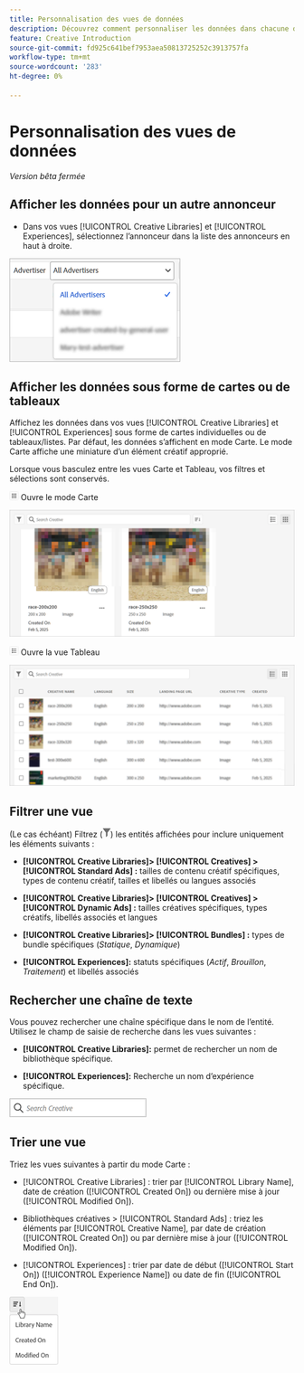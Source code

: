 ```yaml
---
title: Personnalisation des vues de données
description: Découvrez comment personnaliser les données dans chacune des vues disponibles.
feature: Creative Introduction
source-git-commit: fd925c641bef7953aea50813725252c3913757fa
workflow-type: tm+mt
source-wordcount: '283'
ht-degree: 0%

---
```


# Personnalisation des vues de données

*Version bêta fermée*

## Afficher les données pour un autre annonceur

* Dans vos vues [!UICONTROL Creative Libraries] et [!UICONTROL Experiences], sélectionnez l’annonceur dans la liste des annonceurs en haut à droite.

![Exemple de liste d’annonceurs](/help/creative/assets/advertiser.png "Exemple de liste d’annonceurs")

## Afficher les données sous forme de cartes ou de tableaux

Affichez les données dans vos vues [!UICONTROL Creative Libraries] et [!UICONTROL Experiences] sous forme de cartes individuelles ou de tableaux/listes. Par défaut, les données s’affichent en mode Carte. Le mode Carte affiche une miniature d’un élément créatif approprié.

Lorsque vous basculez entre les vues Carte et Tableau, vos filtres et sélections sont conservés.

![Mode Carte](/help/creative/assets/card-view-button.png "Mode Carte") Ouvre le mode Carte

![Exemple de vue Carte](/help/creative/assets/card-view-example.png "Exemple de vue Carte")

![Vue Tableau/liste](/help/creative/assets/table-view-button.png "Vue Tableau") Ouvre la vue Tableau

![Exemple de vue Tableau](/help/creative/assets/table-view-example.png "Exemple de vue Tableau")

<!-- not implemented as of 11-26:
In card view, you can increase or decrease the size of the cards.

In either view, you can:

Include all creative variations in the view. [Experiences view?]

Refresh the pane to see any changes that other users have made.
-->

## Filtrer une vue

(Le cas échéant) Filtrez (![bouton Filtrer](/help/creative/assets/filter.png "bouton Filtrer")) les entités affichées pour inclure uniquement les éléments suivants :

* **[!UICONTROL Creative Libraries]> [!UICONTROL Creatives] > [!UICONTROL Standard Ads] :** tailles de contenu créatif spécifiques, types de contenu créatif, tailles et libellés ou langues associés

* **[!UICONTROL Creative Libraries]> [!UICONTROL Creatives] > [!UICONTROL Dynamic Ads] :** tailles créatives spécifiques, types créatifs, libellés associés et langues

* **[!UICONTROL Creative Libraries]> [!UICONTROL Bundles] :** types de bundle spécifiques (*Statique*, *Dynamique*)

* **[!UICONTROL Experiences]:** statuts spécifiques (*Actif*, *Brouillon*, *Traitement*) et libellés associés

<!-- Only available to non-admin users in Phase 1

* **[!UICONTROL Feeds] > [!UICONTROL Catalog]:** Specific library [??? different than the statuses for the Template tab, which I'd expect to show something different anyway] statuses (*Active*, *Inactive*, *Deleted*)

* **[!UICONTROL Feeds] > [!UICONTROL Job Status]:** Specific statuses (*Created*, *Queued*, *Running*, *Finished*)

* **[!UICONTROL Feeds] > [!UICONTROL Template]:** Specific library [???] statuses (*Active*, *Archived*)

* **[!UICONTROL Ad Templates]:** Specific creative sizes and template types (*Static*, *Dynamic*)

-->

## Rechercher une chaîne de texte

Vous pouvez rechercher une chaîne spécifique dans le nom de l’entité. Utilisez le champ de saisie de recherche dans les vues suivantes :

* **[!UICONTROL Creative Libraries]:** permet de rechercher un nom de bibliothèque spécifique.

* **[!UICONTROL Experiences]:** Recherche un nom d’expérience spécifique.

![Exemple de champ de saisie de recherche](/help/creative/assets/search-field.png "Exemple de champ de saisie de recherche")

## Trier une vue

Triez les vues suivantes à partir du mode Carte :

* [!UICONTROL Creative Libraries] : trier par [!UICONTROL Library Name], date de création ([!UICONTROL Created On]) ou dernière mise à jour ([!UICONTROL Modified On]).

* Bibliothèques créatives > [!UICONTROL Standard Ads] : triez les éléments par [!UICONTROL Creative Name], par date de création ([!UICONTROL Created On]) ou par dernière mise à jour ([!UICONTROL Modified On]).

* [!UICONTROL Experiences] : trier par date de début ([!UICONTROL Start On]) ([!UICONTROL Experience Name]) ou date de fin ([!UICONTROL End On]).

![Exemple d’options de tri](/help/creative/assets/sort.png "Exemple d’options de tri")
